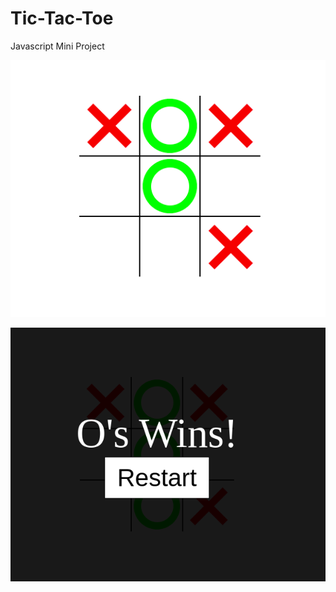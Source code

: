 # Tic-Tac-Toe
Javascript Mini Project

![Home Page](https://github.com/amolambkar/Tic-Tac-Toe/blob/main/imgs/tic_tac_toe.png)

![Result](https://github.com/amolambkar/Tic-Tac-Toe/blob/main/imgs/tic_tac_toe1.png)